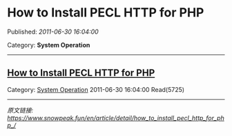 # How to Install PECL HTTP for PHP

Published: *2011-06-30 16:04:00*

Category: __System Operation__

---------

## [How to Install PECL HTTP for PHP ](/en/article/detail/how_to_install_pecl_http_for_php_/)

Category: [System Operation](/en/article/category/system_operation/) 2011-06-30 16:04:00 Read(5725)


---
*原文链接: https://www.snowpeak.fun/en/article/detail/how_to_install_pecl_http_for_php_/*
